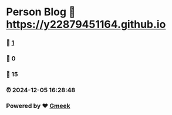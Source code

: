 # Person Blog :link: https://y22879451164.github.io 
### :page_facing_up: [1](https://y22879451164.github.io/tag.html) 
### :speech_balloon: 0 
### :hibiscus: 15 
### :alarm_clock: 2024-12-05 16:28:48 
### Powered by :heart: [Gmeek](https://github.com/Meekdai/Gmeek)
